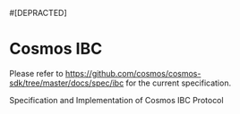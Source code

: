 
#[DEPRACTED]
# Cosmos IBC

Please refer to https://github.com/cosmos/cosmos-sdk/tree/master/docs/spec/ibc for the current specification.

Specification and Implementation of Cosmos IBC Protocol


